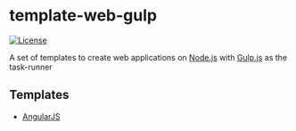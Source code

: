# template-web-gulp

[![License](https://img.shields.io/badge/LICENSE-GPL%20v3.0-blue.svg)](https://www.gnu.org/licenses/gpl.html)

A set of templates to create web applications on [Node.js](https://nodejs.org/) with [Gulp.js](https://www.npmjs.com/package/gulp) as the task-runner

## Templates

 - [AngularJS](angular-js)
